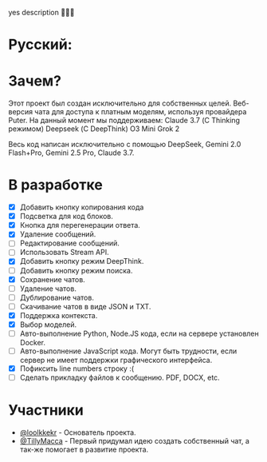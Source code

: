 yes description 🐐🐐🐐

# Русский:

# Зачем?

Этот проект был создан исключительно для собственных целей. Веб-версия чата для доступа к платным моделям, используя провайдера Puter.
На данный момент мы поддерживаем:
Claude 3.7 (С Thinking режимом)
Deepseek (С DeepThink)
O3 Mini
Grok 2

Весь код написан исключительно с помощью DeepSeek, Gemini 2.0 Flash+Pro, Gemini 2.5 Pro, Claude 3.7.

# В разработке

- [x] Добавить кнопку копирования кода
- [x] Подсветка для код блоков.
- [x] Кнопка для перегенерации ответа.
- [x] Удаление сообщений.
- [ ] Редактирование сообщений.
- [ ] Использовать Stream API.
- [x] Добавить кнопку режим DeepThink.
- [ ] Добавить кнопку режим поиска.
- [x] Сохранение чатов.
- [ ] Удаление чатов.
- [ ] Дублирование чатов.
- [ ] Скачивание чатов в виде JSON и TXT.
- [x] Поддержка контекста.
- [x] Выбор моделей.
- [ ] Авто-выполнение Python, Node.JS кода, если на сервере установлен Docker.
- [ ] Авто-выполнение JavaScript кода. Могут быть трудности, если сервер не имеет поддержки графического интерфейса.
- [x] Пофиксить line numbers строку :(
- [ ] Сделать прикладку файлов к сообщению. PDF, DOCX, etc.

# Участники

* [@loolkkekr](https://github.com/loolkkekrr) - Основатель проекта.
* [@TillyMacca](https://github.com/tillysushka) - Первый придумал идею создать собственный чат, а так-же помогает в развитие проекта.
